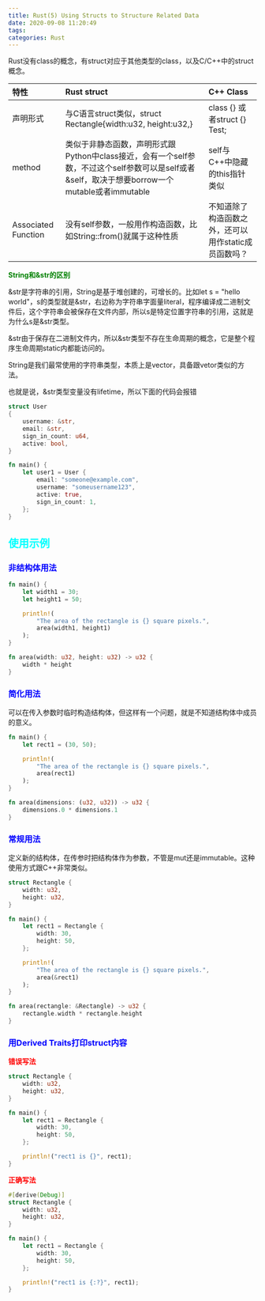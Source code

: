```yaml
---
title: Rust(5) Using Structs to Structure Related Data
date: 2020-09-08 11:20:49
tags:
categories: Rust
---
```

Rust没有class的概念，有struct对应于其他类型的class，以及C/C++中的struct概念。

|特性|Rust struct| C++ Class| 
|:----|:----|:----|
|声明形式|与C语言struct类似，struct Rectangle{width:u32, height:u32,}|class {} 或者struct {} Test;| 
|method|类似于非静态函数，声明形式跟Python中class接近，会有一个self参数，不过这个self参数可以是self或者&self，取决于想要borrow一个mutable或者immutable|self与C++中隐藏的this指针类似| 
|Associated Function|没有self参数，一般用作构造函数，比如String::from()就属于这种性质|不知道除了构造函数之外，还可以用作static成员函数吗？|


__<font color=green>String和&str的区别</font>__  

&str是字符串的引用，String是基于堆创建的，可增长的。比如let s = "hello world"，s的类型就是&str，右边称为字符串字面量literal，程序编译成二进制文件后，这个字符串会被保存在文件内部，所以s是特定位置字符串的引用，这就是为什么s是&str类型。  

&str由于保存在二进制文件内，所以&str类型不存在生命周期的概念，它是整个程序生命周期static内都能访问的。

String是我们最常使用的字符串类型，本质上是vector，具备跟vetor类似的方法。

也就是说，&str类型变量没有lifetime，所以下面的代码会报错  

```RUST
struct User 
{
    username: &str,
    email: &str,
    sign_in_count: u64,
    active: bool,
}

fn main() {
    let user1 = User {
        email: "someone@example.com",
        username: "someusername123",
        active: true,
        sign_in_count: 1,
    };
}

```
<!--more-->
## __<font color=0xFFFFFF>使用示例</font>__  

### __<font color=blue>非结构体用法</font>__  

```RUST
fn main() {
    let width1 = 30;
    let height1 = 50;

    println!(
        "The area of the rectangle is {} square pixels.",
        area(width1, height1)
    );
}

fn area(width: u32, height: u32) -> u32 {
    width * height
}

```


### __<font color=blue>简化用法</font>__  
可以在传入参数时临时构造结构体，但这样有一个问题，就是不知道结构体中成员的意义。

```RUST
fn main() {
    let rect1 = (30, 50);

    println!(
        "The area of the rectangle is {} square pixels.",
        area(rect1)
    );
}

fn area(dimensions: (u32, u32)) -> u32 {
    dimensions.0 * dimensions.1
}

```

### __<font color=blue>常规用法</font>__    
定义新的结构体，在传参时把结构体作为参数，不管是mut还是immutable。这种使用方式跟C++非常类似。

```RUST
struct Rectangle {
    width: u32,
    height: u32,
}

fn main() {
    let rect1 = Rectangle {
        width: 30,
        height: 50,
    };

    println!(
        "The area of the rectangle is {} square pixels.",
        area(&rect1)
    );
}

fn area(rectangle: &Rectangle) -> u32 {
    rectangle.width * rectangle.height
}
```

### __<font color=blue>用Derived Traits打印struct内容</font>__    

__<font color=red>错误写法</font>__  
```RUST
struct Rectangle {
    width: u32,
    height: u32,
}

fn main() {
    let rect1 = Rectangle {
        width: 30,
        height: 50,
    };

    println!("rect1 is {}", rect1);
}
```

__<font color=red>正确写法</font>__  

```RUST
#[derive(Debug)]
struct Rectangle {
    width: u32,
    height: u32,
}

fn main() {
    let rect1 = Rectangle {
        width: 30,
        height: 50,
    };

    println!("rect1 is {:?}", rect1);
}
```